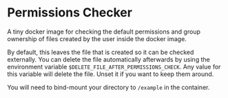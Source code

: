 Permissions Checker
===================

A tiny docker image for checking the default permissions and group
ownership of files created by the user inside the docker image.

By default, this leaves the file that is created so it can be checked
externally. You can delete the file automatically afterwards by using
the environment variable `$DELETE_FILE_AFTER_PERMISSIONS_CHECK`.
Any value for this variable will delete the file. Unset it if you 
want to keep them around.

You will need to bind-mount your directory to `/example` in the
container.
